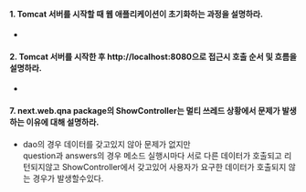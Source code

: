 #### 1. Tomcat 서버를 시작할 때 웹 애플리케이션이 초기화하는 과정을 설명하라.
* 

#### 2. Tomcat 서버를 시작한 후 http://localhost:8080으로 접근시 호출 순서 및 흐름을 설명하라.
* 

#### 7. next.web.qna package의 ShowController는 멀티 쓰레드 상황에서 문제가 발생하는 이유에 대해 설명하라.
* dao의 경우 데이터를 갖고있지 않아 문제가 없지만<br/> 
question과 answers의 경우 메소드 실행시마다 서로 다른 데이터가 호출되고 리턴되지않고 ShowController에서 갖고있어 사용자가 요구한 데이터가 호출되지 않는 경우가 발생할수있다. 
